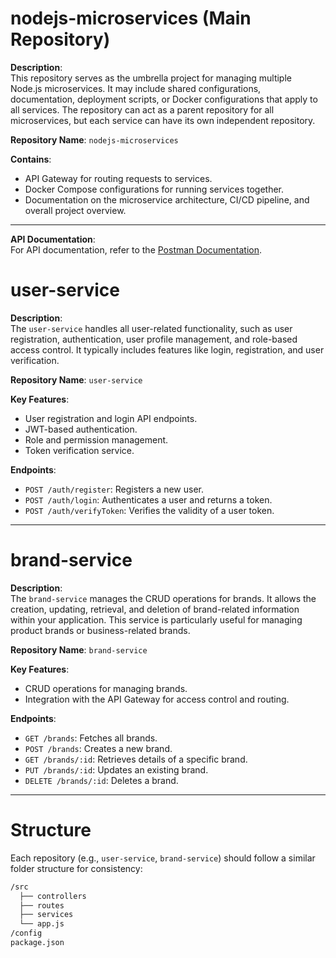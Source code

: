 # nodejs-microservices (Main Repository)

**Description**:  
This repository serves as the umbrella project for managing multiple Node.js microservices. It may include shared configurations, documentation, deployment scripts, or Docker configurations that apply to all services. The repository can act as a parent repository for all microservices, but each service can have its own independent repository.

**Repository Name**: `nodejs-microservices`

**Contains**:
- API Gateway for routing requests to services.
- Docker Compose configurations for running services together.
- Documentation on the microservice architecture, CI/CD pipeline, and overall project overview.

---

**API Documentation**:  
For API documentation, refer to the [Postman Documentation](https://documenter.getpostman.com/view/13912490/2sAXxS8rZ5).

# user-service

**Description**:  
The `user-service` handles all user-related functionality, such as user registration, authentication, user profile management, and role-based access control. It typically includes features like login, registration, and user verification.

**Repository Name**: `user-service`

**Key Features**:
- User registration and login API endpoints.
- JWT-based authentication.
- Role and permission management.
- Token verification service.

**Endpoints**:
- `POST /auth/register`: Registers a new user.
- `POST /auth/login`: Authenticates a user and returns a token.
- `POST /auth/verifyToken`: Verifies the validity of a user token.

---

# brand-service

**Description**:  
The `brand-service` manages the CRUD operations for brands. It allows the creation, updating, retrieval, and deletion of brand-related information within your application. This service is particularly useful for managing product brands or business-related brands.

**Repository Name**: `brand-service`

**Key Features**:
- CRUD operations for managing brands.
- Integration with the API Gateway for access control and routing.

**Endpoints**:
- `GET /brands`: Fetches all brands.
- `POST /brands`: Creates a new brand.
- `GET /brands/:id`: Retrieves details of a specific brand.
- `PUT /brands/:id`: Updates an existing brand.
- `DELETE /brands/:id`: Deletes a brand.

---

# Structure

Each repository (e.g., `user-service`, `brand-service`) should follow a similar folder structure for consistency:

```bash
/src
  ├── controllers
  ├── routes
  ├── services
  └── app.js
/config
package.json
